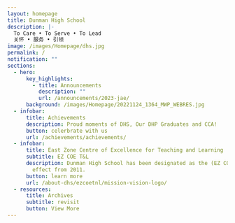 ```yaml
---
layout: homepage
title: Dunman High School
description: |-
  To Care • To Serve • To Lead 
  关怀 • 服务 • 引领
image: /images/Homepage/dhs.jpg
permalink: /
notification: ""
sections:
  - hero:
      key_highlights:
        - title: Announcements
          description: ""
          url: /announcements/2023-jae/
      background: /images/Homepage/20221124_1364_MWP_WEBRES.jpg
  - infobar:
      title: Achievements
      description: Proud moments of DHS, Our DHP Graduates and CCA!
      button: celerbrate with us
      url: /achievements/achievements/
  - infobar:
      title: East Zone Centre of Excellence for Teaching and Learning
      subtitle: EZ COE T&L
      description: Dunman High School has been designated as the (EZ COE T&L) with
        effect from 2011.
      button: learn more
      url: /about-dhs/ezcoetnl/mission-vision-logo/
  - resources:
      title: Archives
      subtitle: revisit
      button: View More
---
```

